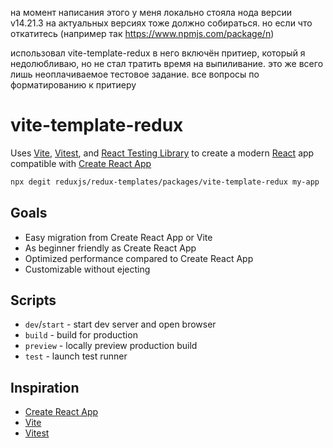 на момент написания этого у меня локально стояла нода версии v14.21.3
на актуальных версиях тоже должно собираться. но если что откатитесь (например так https://www.npmjs.com/package/n)

использовал vite-template-redux
в него включён притиер, который я недолюбливаю, но не стал тратить время на выпиливание. это же всего лишь неоплачиваемое тестовое задание. все вопросы по форматированию к притиеру


# vite-template-redux

Uses [Vite](https://vitejs.dev/), [Vitest](https://vitest.dev/), and [React Testing Library](https://github.com/testing-library/react-testing-library) to create a modern [React](https://react.dev/) app compatible with [Create React App](https://create-react-app.dev/)

```sh
npx degit reduxjs/redux-templates/packages/vite-template-redux my-app
```

## Goals

- Easy migration from Create React App or Vite
- As beginner friendly as Create React App
- Optimized performance compared to Create React App
- Customizable without ejecting

## Scripts

- `dev`/`start` - start dev server and open browser
- `build` - build for production
- `preview` - locally preview production build
- `test` - launch test runner

## Inspiration

- [Create React App](https://github.com/facebook/create-react-app/tree/main/packages/cra-template)
- [Vite](https://github.com/vitejs/vite/tree/main/packages/create-vite/template-react)
- [Vitest](https://github.com/vitest-dev/vitest/tree/main/examples/react-testing-lib)

